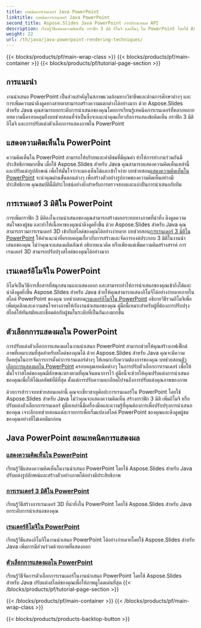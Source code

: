 ```yaml
---
title: เทคนิคการเรนเดอร์ Java PowerPoint
linktitle: เทคนิคการเรนเดอร์ Java PowerPoint
second_title: Aspose.Slides Java PowerPoint การประมวลผล API
description: เรียนรู้วิธีแสดงความคิดเห็น กราฟิก 3 มิติ อีโมจิ และอื่นๆ ใน PowerPoint โดยใช้ Aspose.Slides สำหรับ Java บทช่วยสอนที่ครอบคลุมสำหรับการนำเสนอที่ได้รับการปรับปรุง
weight: 22
url: /th/java/java-powerpoint-rendering-techniques/
---
```


{{< blocks/products/pf/main-wrap-class >}}
{{< blocks/products/pf/main-container >}}
{{< blocks/products/pf/tutorial-page-section >}}


## การแนะนำ

งานนำเสนอ PowerPoint เป็นส่วนสำคัญในสภาพแวดล้อมทางวิชาชีพและด้านการศึกษาต่างๆ และการเพิ่มความน่าดึงดูดทางสายตาสามารถสร้างความแตกต่างได้อย่างมาก ด้วย Aspose.Slides สำหรับ Java คุณสามารถยกระดับการนำเสนอของคุณโดยการเรียนรู้เทคนิคการเรนเดอร์ที่หลากหลาย บทความนี้ครอบคลุมถึงบทช่วยสอนที่จำเป็นซึ่งจะแนะนำคุณเกี่ยวกับการแสดงข้อคิดเห็น กราฟิก 3 มิติ อีโมจิ และการปรับแต่งตัวเลือกการแสดงภาพใน PowerPoint

## แสดงความคิดเห็นใน PowerPoint

 ความคิดเห็นใน PowerPoint สามารถให้บริบทและคำติชมที่มีคุณค่า ทำให้การทำงานร่วมกันมีประสิทธิภาพมากขึ้น เมื่อใช้ Aspose.Slides สำหรับ Java คุณสามารถแสดงความคิดเห็นเหล่านี้และปรับแต่งรูปลักษณ์ เพื่อให้มั่นใจว่าจะมองเห็นได้และเข้าใจง่าย บทช่วยสอน[แสดงความคิดเห็นใน PowerPoint](./render-comments-powerpoint/) จะนำคุณผ่านขั้นตอนต่างๆ เพื่อสร้างตัวอย่างรูปภาพของความคิดเห็นอย่างมีประสิทธิภาพ คุณสมบัตินี้มีประโยชน์อย่างยิ่งสำหรับการตรวจสอบและแบ่งปันการนำเสนอกับทีม

## การเรนเดอร์ 3 มิติใน PowerPoint

การเพิ่มกราฟิก 3 มิติลงในงานนำเสนอของคุณสามารถสร้างผลกระทบทางภาพที่น่าทึ่ง ดึงดูดความสนใจของผู้ชม และทำให้เนื้อหาของคุณน่าดึงดูดยิ่งขึ้น ด้วย Aspose.Slides สำหรับ Java คุณสามารถรวมการเรนเดอร์ 3D เข้ากับสไลด์ของคุณได้อย่างง่ายดาย บทช่วยสอน[การเรนเดอร์ 3 มิติใน PowerPoint](./3d-rendering-powerpoint/) ให้คำแนะนำที่ครอบคลุมเกี่ยวกับการสร้างและจัดการองค์ประกอบ 3 มิติในงานนำเสนอของคุณ ไม่ว่าคุณจะแสดงผลิตภัณฑ์ อธิบายแนวคิด หรือเพียงแค่เพิ่มความคิดสร้างสรรค์ การเรนเดอร์ 3D สามารถปรับปรุงสไลด์ของคุณได้อย่างมาก

## เรนเดอร์อิโมจิใน PowerPoint

 อิโมจิเป็นวิธีการสื่อสารที่สนุกสนานและแสดงออก และสามารถทำให้การนำเสนอของคุณเข้าถึงได้และน่าดึงดูดยิ่งขึ้น Aspose.Slides สำหรับ Java ช่วยให้คุณสามารถแสดงอิโมจิได้อย่างง่ายดายภายในสไลด์ PowerPoint ของคุณ บทช่วยสอน[เรนเดอร์อิโมจิใน PowerPoint](./render-emojis-powerpoint/) อธิบายวิธีรวมอิโมจิเพื่อเพิ่มบุคลิกและความสนใจทางภาพให้กับงานนำเสนอของคุณ คู่มือนี้เหมาะสำหรับผู้ที่ต้องการปรับปรุงสไลด์ให้ทันสมัยและเชื่อมต่อกับผู้ชมในระดับที่เป็นกันเองมากขึ้น

## ตัวเลือกการแสดงผลใน PowerPoint

 การปรับแต่งตัวเลือกการแสดงผลในงานนำเสนอ PowerPoint สามารถช่วยให้คุณสร้างเอฟเฟ็กต์ภาพที่เหมาะสมที่สุดสำหรับสไลด์ของคุณได้ ด้วย Aspose.Slides สำหรับ Java คุณจะมีความยืดหยุ่นในการจัดการการตั้งค่าการเรนเดอร์ต่างๆ ให้เหมาะกับความต้องการของคุณ บทช่วยสอน[ตัวเลือกการแสดงผลใน PowerPoint](./render-options-powerpoint/) ครอบคลุมเทคนิคต่างๆ ในการปรับตัวเลือกการเรนเดอร์ เพื่อให้มั่นใจว่าสไลด์ของคุณมีลักษณะตรงตามที่คุณจินตนาการไว้ คู่มือนี้จะช่วยให้คุณปรับแต่งการนำเสนอของคุณเพื่อให้ได้ผลลัพธ์ที่ดีที่สุด ตั้งแต่การปรับความละเอียดไปจนถึงการปรับแต่งคุณภาพของภาพ

ด้วยการสำรวจบทช่วยสอนเหล่านี้ คุณจะเชี่ยวชาญศิลปะการเรนเดอร์ใน PowerPoint โดยใช้ Aspose.Slides สำหรับ Java ไม่ว่าคุณจะแสดงความคิดเห็น สร้างกราฟิก 3 มิติ เพิ่มอิโมจิ หรือปรับแต่งตัวเลือกการเรนเดอร์ คู่มือเหล่านี้มีเครื่องมือและความรู้ที่คุณต้องการเพื่อปรับปรุงการนำเสนอของคุณ เจาะลึกบทช่วยสอนแต่ละรายการเพื่อเริ่มแปลงสไลด์ PowerPoint ของคุณและดึงดูดผู้ชมของคุณอย่างที่ไม่เคยมีมาก่อน
## Java PowerPoint สอนเทคนิคการแสดงผล
### [แสดงความคิดเห็นใน PowerPoint](./render-comments-powerpoint/)
เรียนรู้วิธีแสดงความคิดเห็นในงานนำเสนอ PowerPoint โดยใช้ Aspose.Slides สำหรับ Java ปรับแต่งรูปลักษณ์และสร้างตัวอย่างภาพได้อย่างมีประสิทธิภาพ
### [การเรนเดอร์ 3 มิติใน PowerPoint](./3d-rendering-powerpoint/)
เรียนรู้วิธีสร้างการเรนเดอร์ 3D ที่น่าทึ่งใน PowerPoint โดยใช้ Aspose.Slides สำหรับ Java ยกระดับการนำเสนอของคุณ
### [เรนเดอร์อิโมจิใน PowerPoint](./render-emojis-powerpoint/)
เรียนรู้วิธีแสดงอิโมจิในงานนำเสนอ PowerPoint ได้อย่างง่ายดายโดยใช้ Aspose.Slides สำหรับ Java เพิ่มการมีส่วนร่วมด้วยภาพที่แสดงออก
### [ตัวเลือกการแสดงผลใน PowerPoint](./render-options-powerpoint/)
เรียนรู้วิธีจัดการตัวเลือกการเรนเดอร์ในงานนำเสนอ PowerPoint โดยใช้ Aspose.Slides สำหรับ Java ปรับแต่งสไลด์ของคุณเพื่อให้ภาพดูโดดเด่นที่สุด
{{< /blocks/products/pf/tutorial-page-section >}}

{{< /blocks/products/pf/main-container >}}
{{< /blocks/products/pf/main-wrap-class >}}

{{< blocks/products/products-backtop-button >}}
